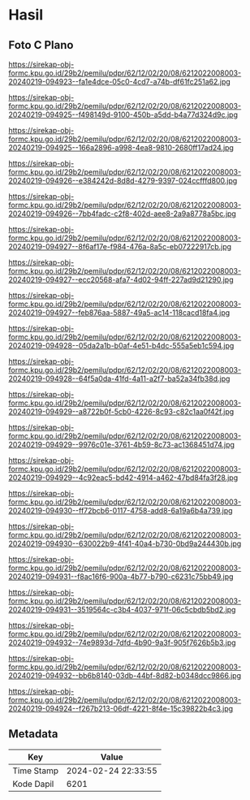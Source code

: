# Hasil

## Foto C Plano

https://sirekap-obj-formc.kpu.go.id/29b2/pemilu/pdpr/62/12/02/20/08/6212022008003-20240219-094923--fa1e4dce-05c0-4cd7-a74b-df61fc251a62.jpg

https://sirekap-obj-formc.kpu.go.id/29b2/pemilu/pdpr/62/12/02/20/08/6212022008003-20240219-094925--f498149d-9100-450b-a5dd-b4a77d324d9c.jpg

https://sirekap-obj-formc.kpu.go.id/29b2/pemilu/pdpr/62/12/02/20/08/6212022008003-20240219-094925--166a2896-a998-4ea8-9810-2680ff17ad24.jpg

https://sirekap-obj-formc.kpu.go.id/29b2/pemilu/pdpr/62/12/02/20/08/6212022008003-20240219-094926--e384242d-8d8d-4279-9397-024ccfffd800.jpg

https://sirekap-obj-formc.kpu.go.id/29b2/pemilu/pdpr/62/12/02/20/08/6212022008003-20240219-094926--7bb4fadc-c2f8-402d-aee8-2a9a8778a5bc.jpg

https://sirekap-obj-formc.kpu.go.id/29b2/pemilu/pdpr/62/12/02/20/08/6212022008003-20240219-094927--8f6af17e-f984-476a-8a5c-eb07222917cb.jpg

https://sirekap-obj-formc.kpu.go.id/29b2/pemilu/pdpr/62/12/02/20/08/6212022008003-20240219-094927--ecc20568-afa7-4d02-94ff-227ad9d21290.jpg

https://sirekap-obj-formc.kpu.go.id/29b2/pemilu/pdpr/62/12/02/20/08/6212022008003-20240219-094927--feb876aa-5887-49a5-ac14-118cacd18fa4.jpg

https://sirekap-obj-formc.kpu.go.id/29b2/pemilu/pdpr/62/12/02/20/08/6212022008003-20240219-094928--05da2a1b-b0af-4e51-b4dc-555a5eb1c594.jpg

https://sirekap-obj-formc.kpu.go.id/29b2/pemilu/pdpr/62/12/02/20/08/6212022008003-20240219-094928--64f5a0da-41fd-4a11-a2f7-ba52a34fb38d.jpg

https://sirekap-obj-formc.kpu.go.id/29b2/pemilu/pdpr/62/12/02/20/08/6212022008003-20240219-094929--a8722b0f-5cb0-4226-8c93-c82c1aa0f42f.jpg

https://sirekap-obj-formc.kpu.go.id/29b2/pemilu/pdpr/62/12/02/20/08/6212022008003-20240219-094929--9976c01e-3761-4b59-8c73-ac1368451d74.jpg

https://sirekap-obj-formc.kpu.go.id/29b2/pemilu/pdpr/62/12/02/20/08/6212022008003-20240219-094929--4c92eac5-bd42-4914-a462-47bd84fa3f28.jpg

https://sirekap-obj-formc.kpu.go.id/29b2/pemilu/pdpr/62/12/02/20/08/6212022008003-20240219-094930--ff72bcb6-0117-4758-add8-6a19a6b4a739.jpg

https://sirekap-obj-formc.kpu.go.id/29b2/pemilu/pdpr/62/12/02/20/08/6212022008003-20240219-094930--630022b9-4f41-40a4-b730-0bd9a244430b.jpg

https://sirekap-obj-formc.kpu.go.id/29b2/pemilu/pdpr/62/12/02/20/08/6212022008003-20240219-094931--f8ac16f6-900a-4b77-b790-c6231c75bb49.jpg

https://sirekap-obj-formc.kpu.go.id/29b2/pemilu/pdpr/62/12/02/20/08/6212022008003-20240219-094931--3519564c-c3b4-4037-971f-06c5cbdb5bd2.jpg

https://sirekap-obj-formc.kpu.go.id/29b2/pemilu/pdpr/62/12/02/20/08/6212022008003-20240219-094932--74e9893d-7dfd-4b90-9a3f-905f7626b5b3.jpg

https://sirekap-obj-formc.kpu.go.id/29b2/pemilu/pdpr/62/12/02/20/08/6212022008003-20240219-094932--bb6b8140-03db-44bf-8d82-b0348dcc9866.jpg

https://sirekap-obj-formc.kpu.go.id/29b2/pemilu/pdpr/62/12/02/20/08/6212022008003-20240219-094924--f267b213-06df-4221-8f4e-15c39822b4c3.jpg


## Metadata

| Key        | Value               |
| ---------- | ------------------- |
| Time Stamp | 2024-02-24 22:33:55 |
| Kode Dapil | 6201                |



